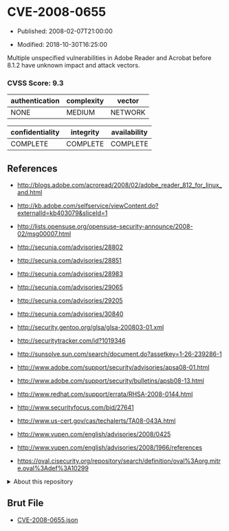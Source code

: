 # CVE-2008-0655

- Published: 2008-02-07T21:00:00

- Modified: 2018-10-30T16:25:00

Multiple unspecified vulnerabilities in Adobe Reader and Acrobat before 8.1.2 have unknown impact and attack vectors.

### CVSS Score: **9.3**

| authentication | complexity | vector |
| --- | --- | --- |
| NONE | MEDIUM | NETWORK |

| confidentiality | integrity | availability |
| --- | --- | --- |
| COMPLETE | COMPLETE | COMPLETE |

## References

* http://blogs.adobe.com/acroread/2008/02/adobe_reader_812_for_linux_and.html

* http://kb.adobe.com/selfservice/viewContent.do?externalId=kb403079&sliceId=1

* http://lists.opensuse.org/opensuse-security-announce/2008-02/msg00007.html

* http://secunia.com/advisories/28802

* http://secunia.com/advisories/28851

* http://secunia.com/advisories/28983

* http://secunia.com/advisories/29065

* http://secunia.com/advisories/29205

* http://secunia.com/advisories/30840

* http://security.gentoo.org/glsa/glsa-200803-01.xml

* http://securitytracker.com/id?1019346

* http://sunsolve.sun.com/search/document.do?assetkey=1-26-239286-1

* http://www.adobe.com/support/security/advisories/apsa08-01.html

* http://www.adobe.com/support/security/bulletins/apsb08-13.html

* http://www.redhat.com/support/errata/RHSA-2008-0144.html

* http://www.securityfocus.com/bid/27641

* http://www.us-cert.gov/cas/techalerts/TA08-043A.html

* http://www.vupen.com/english/advisories/2008/0425

* http://www.vupen.com/english/advisories/2008/1966/references

* https://oval.cisecurity.org/repository/search/definition/oval%3Aorg.mitre.oval%3Adef%3A10299

<details>
<summary>About this repository</summary> 

  This repository is part of the project [Live Hack CVE](https://github.com/Live-Hack-CVE). Main website can be found [www.live-hack.org](https://www.live-hack.org) 
  
  Made by [Sn0wAlice](https://github.com/Sn0wAlice) for the people that care about security and need to have a feed of the latest CVEs. Hope you enjoy it, don't forget to star the repo and follow me on [Twitter](https://twitter.com/Sn0wAlice) and [Github](https://github.com/Sn0wAlice). And that is my [personnal website](https://www.alice-snow.me/)

  - [Home Page](https://github.com/Live-Hack-CVE)
  - [Framework](https://github.com/Live-Hack-CVE/cve-framework)
  - [CVE database](https://github.com/Live-Hack-CVE/full_database)
  - [Changelog](https://github.com/Live-Hack-CVE/Changelog)
</details>

## Brut File

* [CVE-2008-0655.json](https://raw.githubusercontent.com/Live-Hack-CVE/full_database/main/cves/2008/CVE-2008-0655.json)

